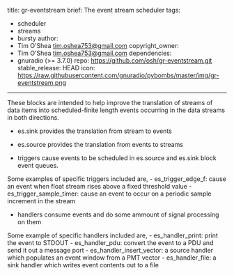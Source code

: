 title: gr-eventstream
brief: The event stream scheduler
tags:
  - scheduler
  - streams
  - bursty
author:
  - Tim O'Shea <tim.oshea753@gmail.com>
copyright_owner:
  - Tim O'Shea <tim.oshea753@gmail.com>
dependencies:
  - gnuradio (>= 3.7.0)
repo: https://github.com/osh/gr-eventstream.git
stable_release: HEAD
icon: https://raw.githubusercontent.com/gnuradio/pybombs/master/img/gr-eventstream.png
---

These blocks are intended to help improve the translation of
streams of data items into scheduled-finite length events
occurring in the data streams in both directions.

* es.sink provides the translation from stream to events
* es.source provides the translation from events to streams

* triggers cause events to be scheduled in es.source
 and es.sink block event queues.

Some examples of specific triggers included are,
    - es_trigger_edge_f: cause an event when float stream rises
                         above a fixed threshold value
    - es_trigger_sample_timer: cause an event to occur on
                    a periodic sample increment in the stream

* handlers consume events and do some ammount of signal
  processing on them

Some example of specific handlers included are,
    - es_handler_print: print the event to STDOUT
    - es_handler_pdu: convert the event to a PDU and send
                        it out a message port
    - es_handler_insert_vector: a source handler which
                populates an event window from a PMT vector
    - es_handler_file: a sink handler which writes event
                contents out to a file
